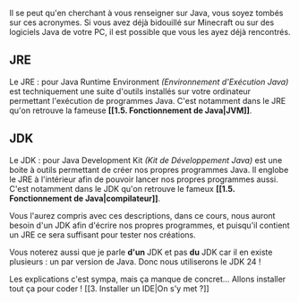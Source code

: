 Il se peut qu'en cherchant à vous renseigner sur Java, vous soyez tombés sur ces acronymes.
Si vous avez déjà bidouillé sur Minecraft ou sur des logiciels Java de votre PC, il est possible que vous les ayez déjà rencontrés.

## JRE

Le JRE : pour Java Runtime Environment *(Environnement d'Exécution Java)* est techniquement une suite d'outils installés sur votre ordinateur permettant l'exécution de programmes Java.
C'est notamment dans le JRE qu'on retrouve la fameuse **[[1.5. Fonctionnement de Java|JVM]]**.

## JDK

Le JDK : pour Java Development Kit *(Kit de Développement Java)* est une boite à outils permettant de créer nos propres programmes Java. Il englobe le JRE à l'intérieur afin de pouvoir lancer nos propres programmes aussi.
C'est notamment dans le JDK qu'on retrouve le fameux **[[1.5. Fonctionnement de Java|compilateur]]**.


Vous l'aurez compris avec ces descriptions, dans ce cours, nous auront besoin d'un JDK afin d'écrire nos propres programmes, et puisqu'il contient un JRE ce sera suffisant pour tester nos créations.

Vous noterez aussi que je parle **d'un** JDK et pas **du** JDK car il en existe plusieurs : un par version de Java. Donc nous utiliserons le JDK 24 !

Les explications c'est sympa, mais ça manque de concret... Allons installer tout ça pour coder !
[[3. Installer un IDE|On s'y met ?]]